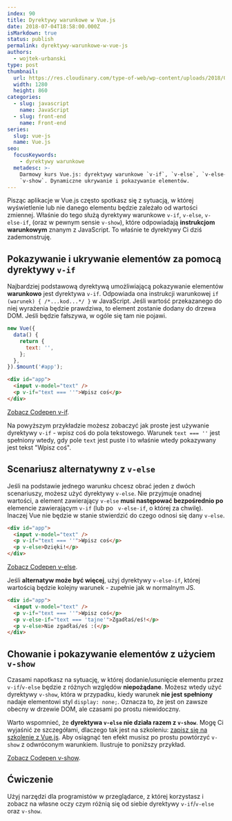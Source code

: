 ```yaml
---
index: 90
title: Dyrektywy warunkowe w Vue.js
date: 2018-07-04T18:58:00.000Z
isMarkdown: true
status: publish
permalink: dyrektywy-warunkowe-w-vue-js
authors:
  - wojtek-urbanski
type: post
thumbnail:
  url: https://res.cloudinary.com/type-of-web/wp-content/uploads/2018/07/pexels-photo-581669.jpeg
  width: 1280
  height: 860
categories:
  - slug: javascript
    name: JavaScript
  - slug: front-end
    name: Front-end
series:
  slug: vue-js
  name: Vue.js
seo:
  focusKeywords:
    - dyrektywy warunkowe
  metadesc: >-
    Darmowy kurs Vue.js: dyrektywy warunkowe `v-if`, `v-else`, `v-else-if` oraz
    `v-show`. Dynamiczne ukrywanie i pokazywanie elementów.
---
```


Pisząc aplikacje w Vue.js często spotkasz się z sytuacją, w której wyświetlenie lub nie danego elementu będzie zależało od wartości zmiennej. Właśnie do tego służą dyrektywy warunkowe `v-if`, `v-else`, `v-else-if`, (oraz w pewnym sensie `v-show`), które odpowiadają **instrukcjom warunkowym** znanym z JavaScript. To właśnie te dyrektywy Ci dziś zademonstruję.

## Pokazywanie i ukrywanie elementów za pomocą dyrektywy `v-if`

Najbardziej podstawową dyrektywą umożliwiającą pokazywanie elementów **warunkowo** jest dyrektywa `v-if`. Odpowiada ona instrukcji warunkowej `if (warunek) { /*...kod...*/ }` w JavaScript. Jeśli wartość przekazanego do niej wyrażenia będzie prawdziwa, to element zostanie dodany do drzewa DOM. Jeśli będzie fałszywa, w ogóle się tam nie pojawi.

```javascript
new Vue({
  data() {
    return {
      text: '',
    };
  },
}).$mount('#app');
```

```html
<div id="app">
  <input v-model="text" />
  <p v-if="text === ''">Wpisz coś</p>
</div>
```

<CodepenWidget height="265" themeId="0" slugHash="MGYZyL" defaultTab="result" user="wojtiku" embedVersion="2" penTitle="v-if">
<a href="http://codepen.io/wojtiku/pen/MGYZyL/">Zobacz Codepen v-if</a>.
</CodepenWidget>

Na powyższym przykładzie możesz zobaczyć jak proste jest używanie dyrektywy `v-if` - wpisz coś do pola tekstowego. Warunek `text === ''` jest spełniony wtedy, gdy pole `text` jest puste i to właśnie wtedy pokazywany jest tekst "Wpisz coś".

## Scenariusz alternatywny z `v-else`

Jeśli na podstawie jednego warunku chcesz obrać jeden z dwóch scenariuszy, możesz użyć dyrektywy `v-else`. Nie przyjmuje onadnej wartości, a element zawierający `v-else` **musi następować bezpośrednio po** elemencie zawierającym `v-if` (lub po ` v-else-if`, o której za chwilę). Inaczej Vue nie będzie w stanie stwierdzić do czego odnosi się dany `v-else`.

```html
<div id="app">
  <input v-model="text" />
  <p v-if="text === ''">Wpisz coś</p>
  <p v-else>Dzięki!</p>
</div>
```

<CodepenWidget height="265" themeId="0" slugHash="pVvqGM" defaultTab="html,result" user="wojtiku" embedVersion="2" penTitle="v-else">
<a href="http://codepen.io/wojtiku/pen/pVvqGM/">Zobacz Codepen v-else</a>.
</CodepenWidget>

Jeśli **alternatyw może być więcej**, użyj dyrektywy `v-else-if`, której wartością będzie kolejny warunek - zupełnie jak w normalnym JS.

```html
<div id="app">
  <input v-model="text" />
  <p v-if="text === ''">Wpisz coś</p>
  <p v-else-if="text === 'tajne'">Zgadłaś/eś!</p>
  <p v-else>Nie zgadłaś/eś :(</p>
</div>
```

## Chowanie i pokazywanie elementów z użyciem `v-show`

Czasami napotkasz na sytuację, w której dodanie/usunięcie elementu przez `v-if`/`v-else` będzie z różnych względów **niepożądane**. Możesz wtedy użyć dyrektywy `v-show`, która w przypadku, kiedy warunek **nie jest spełniony** nadaje elementowi styl `display: none;`. Oznacza to, że jest on zawsze obecny w drzewie DOM, ale czasami po prostu niewidoczny.

Warto wspomnieć, że **dyrektywa `v-else` nie działa razem z `v-show`**. Mogę Ci wyjaśnić ze szczegółami, dlaczego tak jest na szkoleniu: <a href="https://szkolenia.typeofweb.com/" target="_blank">zapisz się na szkolenie z Vue.js</a>. Aby osiągnąć ten efekt musisz po prostu powtórzyć `v-show` z odwróconym warunkiem. Ilustruje to poniższy przykład.

<CodepenWidget height="265" themeId="0" slugHash="wjBNGZ" defaultTab="html,result" user="wojtiku" embedVersion="2" penTitle="v-show">
<a href="http://codepen.io/wojtiku/pen/wjBNGZ/">Zobacz Codepen v-show</a>.
</CodepenWidget>

## Ćwiczenie

Użyj narzędzi dla programistów w przeglądarce, z której korzystasz i zobacz na własne oczy czym różnią się od siebie dyrektywy `v-if`/`v-else` oraz `v-show`.
